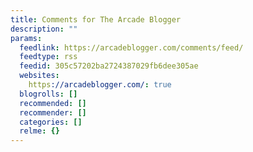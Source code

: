 ```yaml
---
title: Comments for The Arcade Blogger
description: ""
params:
  feedlink: https://arcadeblogger.com/comments/feed/
  feedtype: rss
  feedid: 305c57202ba2724387029fb6dee305ae
  websites:
    https://arcadeblogger.com/: true
  blogrolls: []
  recommended: []
  recommender: []
  categories: []
  relme: {}
---
```

